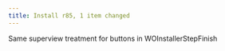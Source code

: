```yaml
---
title: Install r85, 1 item changed
---
```


Same superview treatment for buttons in WOInstallerStepFinish
